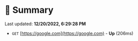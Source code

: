 # 📖 Summary
Last updated: **12/20/2022, 6:29:28 PM**

- `GET` [https://google.com](https://google.com) - **Up** (206ms)
